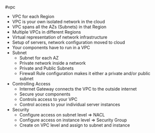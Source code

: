 #vpc 

-  VPC for each Region
- VPC is your own isolated network in the cloud
- VPC spans all the AZs (Subnets) in that Region
- Multiple VPCs in different Regions
- Virtual representation of network infrastructure
- Setup of servers, network configuration moved to cloud
- Your components have to run in a VPC
- Subnet
	- Subnet for each AZ
	- Private network inside a network
	- Private and Public Subnets
	- Firewall Rule configuration makes it either a private and/or public subnet
- Controlling Access
	- Internet Gateway connects the VPC to the outside internet
	- Secure your components
	- Controls access to your VPC
	- Control access to your individual server instances
- Security
	- Configure access on subnet level => NACL
	- Configure access on instance level => Security Group
	- Create on VPC level and assign to subnet and instance